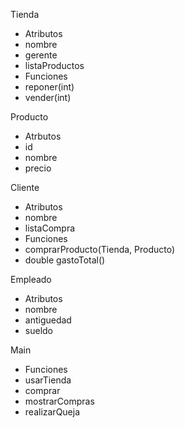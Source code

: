 Tienda
  - Atributos
  -   nombre
  -   gerente
  -   listaProductos
  - Funciones
  -   reponer(int)
  -   vender(int)

Producto
  - Atrbutos
  -   id
  -   nombre
  -   precio

Cliente
  - Atributos
  -   nombre
  -   listaCompra
  - Funciones
  -   comprarProducto(Tienda, Producto)
  -   double gastoTotal()

Empleado
  - Atributos
  -   nombre
  -   antiguedad
  -   sueldo

Main
  - Funciones
  -   usarTienda
  -   comprar
  -   mostrarCompras
  -   realizarQueja
